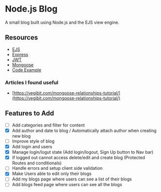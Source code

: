 # Node.js Blog

A small blog built using Node.js and the EJS view engine.

## Resources

- [EJS](https://ejs.co/)
- [Express](https://expressjs.com/)
- [JWT](https://jwt.io/introduction)
- [Mongoose](https://mongoosejs.com/docs/index.html)
- [Code Example](https://github.com/iamshaunjp/node-express-jwt-auth/tree/lesson-18)

### Articles I found useful

- [https://vegibit.com/mongoose-relationships-tutorial/](https://vegibit.com/mongoose-relationships-tutorial/)

## Features to Add

- [ ] Add categories and filter for content
- [x] Add author and date to blog / Automatically attach author when creating new blog
- [ ] Improve style of blog
- [x] Add login and users
- [x] Manage login/logut state (Add login/logout, Sign Up button to Nav bar) 
- [x] If logged out cannot access delete/edit and create blog (Protected Routes and conditionals)
- [ ] Handle errors and setup client side validation
- [x] Make Users able to edit only their blogs
- [ ] Add my blogs page where users can see a list of their blogs
- [ ] Add blogs feed page where users can see all the blogs
